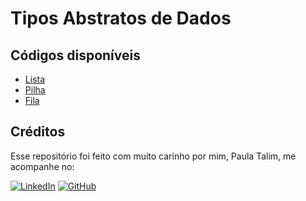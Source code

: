 # Tipos Abstratos de Dados

## Códigos disponíveis
- [Lista](./lista)
- [Pilha](./pilha)
- [Fila](./fila)

<!-- ## Implantação do código
## Clonar repo -->

## Créditos
Esse repositório foi feito com muito carinho por mim, Paula Talim, me acompanhe no:

[![LinkedIn](https://img.shields.io/badge/linkedin-%230077B5.svg?style=for-the-badge&logo=linkedin&logoColor=white)](https://www.linkedin.com/in/paula-talim-693120246/) 
[![GitHub](https://img.shields.io/badge/github-%23121011.svg?style=for-the-badge&logo=github&logoColor=white)](https://github.com/Paula-Talim)